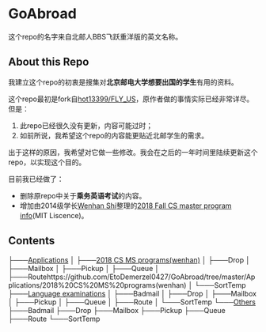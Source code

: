 # GoAbroad

这个repo的名字来自北邮人BBS飞跃重洋版的英文名称。

## About this Repo

我建立这个repo的初衷是搜集对**北京邮电大学想要出国的学生**有用的资料。

这个repo最初是fork自[hot13399/FLY_US](https://github.com/hot13399/FLY_US)，原作者做的事情实际已经非常详尽。但是：
1. 此repo已经很久没有更新，内容可能过时；
2. 如前所说，我希望这个repo的内容能更贴近北邮学生的需求。

出于这样的原因，我希望对它做一些修改。我会在之后的一年时间里陆续更新这个repo，以实现这个目的。

目前我已经做了：
* 删除原repo中关于**乘务英语考试**的内容。
* 增加由2014级学长[Wenhan Shi](https://github.com/wenhanshi)整理的[2018 Fall CS master program info](https://github.com/wenhanshi/2018fall-cs-master-program-info)(MIT Liscence)。

## Contents
├───[Applications](https://github.com/EtoDemerzel0427/GoAbroad/tree/master/Applications)
│   ├───[2018 CS MS programs(wenhan)](https://github.com/EtoDemerzel0427/GoAbroad/tree/master/Applications/2018%20CS%20MS%20programs(wenhan))
│   ├───Drop
│   ├───Mailbox
│   ├───Pickup
│   ├───Queue
│   ├───Routehttps://github.com/EtoDemerzel0427/GoAbroad/tree/master/Applications/2018%20CS%20MS%20programs(wenhan)
│   └───SortTemp
├───[Language examinations](https://github.com/EtoDemerzel0427/GoAbroad/tree/master/Language%20examinations)
│   ├───Badmail
│   ├───Drop
│   ├───Mailbox
│   ├───Pickup
│   ├───Queue
│   ├───Route
│   └───SortTemp
└───[Others](https://github.com/EtoDemerzel0427/GoAbroad/tree/master/Others)
    ├───Badmail
    ├───Drop
    ├───Mailbox
    ├───Pickup
    ├───Queue
    ├───Route
    └───SortTemp

